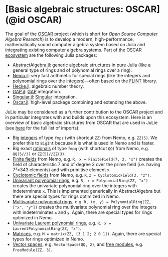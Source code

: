 # [Basic algebraic structures: OSCAR](@id OSCAR)

The goal of the [OSCAR](https://oscar.computeralgebra.de) project (which is short for *Open Source Computer Algebra Research*) is to develop a modern, high-performance, mathematically sound computer algebra system based on Julia and integrating existing computer algebra systems. Part of the OSCAR [ecosystem](https://oscar.computeralgebra.de/documentation/) are the following Julia packages:

* [AbstractAlgebra.jl](https://nemocas.github.io/AbstractAlgebra.jl/stable/): generic algebraic structures in pure Julia (like a general type of rings and of polynomial rings over a ring).
* [Nemo.jl](https://nemocas.github.io/Nemo.jl/stable/): very fast arithmetic for special rings (like the integers and polynomial rings over the integers)—often based on the [FLINT](https://www.flintlib.org) library.
* [Hecke.jl](http://www.thofma.com/Hecke.jl/stable/): algebraic number theory.
* [GAP.jl](https://oscar-system.github.io/GAP.jl/dev/): [GAP](https://www.gap-system.org) integration.
* [Singular.jl](https://oscar-system.github.io/Singular.jl/dev/): [Singular](https://www.singular.uni-kl.de) integration.
* [Oscar.jl](https://oscar-system.github.io/Oscar.jl/dev/): high-level package combining and extending the above.

JuLie may be considered as a further contribution to the OSCAR project and in particular integrates with and builds upon this ecosystem. Here is an overview of basic algebraic structures from OSCAR that are used in JuLie (see [here](https://github.com/ulthiel/JuLie.jl/blob/master/src/JuLie.jl) for the full list of imports):

* Big [integers](https://nemocas.github.io/Nemo.jl/stable/integer/) of type ```fmpz``` (with shortcut ```ZZ```) from Nemo, e.g. ```ZZ(5)```. We prefer this to ```BigInt``` because it is what is used in Nemo and is faster.
* Big exact [rationals](https://nemocas.github.io/Nemo.jl/stable/rational/) of type ```fmpq``` (with shortcut ```QQ```) from Nemo, e.g. ```QQ(5//3)``` or ```ZZ(5)//ZZ(3)```.
* [Finite fields](https://nemocas.github.io/Nemo.jl/stable/finitefield/) from Nemo, e.g. ```R, x = FiniteField(7, 3, "x")``` creates the field of characteristic 7 and of degree 3 over the prime field (i.e. having 7³=343 elements) and with primitive element ```x```.
* [Cyclotomic fields](https://nemocas.github.io/Nemo.jl/stable/numberfield/#Nemo.CyclotomicField-Tuple{Int64,%20String}) from Nemo, e.g. ```K,z = CyclotomicField(3, "z")```.
* [Univariant polynomial rings](https://nemocas.github.io/Nemo.jl/dev/polynomial/), e.g. ```R, x = PolynomialRing(ZZ, "x")``` creates the  univariate polynomial ring over the integers with indeterminate ```x```. This is implemented generically in AbstractAlgebra but there are special types for rings optimized in Nemo.
* [Multivariate polynomial rings](https://nemocas.github.io/Nemo.jl/dev/mpolynomial/), e.g. ```R, (x, y) = PolynomialRing(ZZ, ["x", "y"])``` creates the multivariate polynomial ring over the integers with indeterminates ```x``` and ```y```. Again, there are special types for rings optimized in Nemo.
* [Univariate Laurent polynomial rings](https://nemocas.github.io/AbstractAlgebra.jl/stable/laurent_polynomial/), e.g. ```R, x = LaurentPolynomialRing(ZZ, "x")```.
* [Matrices](https://nemocas.github.io/Nemo.jl/stable/matrix/), e.g. ```M = matrix(ZZ, [3 1 2; 2 0 1])```. Again, there are special types for rings optimized in Nemo.
* [Vector spaces](https://nemocas.github.io/AbstractAlgebra.jl/stable/free_module/), e.g. ```VectorSpace(QQ, 2)```, and [free modules](https://nemocas.github.io/AbstractAlgebra.jl/stable/free_module/), e.g. ```FreeModule(ZZ, 3)```.


